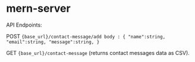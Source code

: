 # mern-server

API Endpoints: 

POST
`{base_url}/contact-message/add
body : {
  "name":string,
  "email":string,
  "message":string,
}`

GET
`{base_url}/contact-message` (returns contact messages data as CSV).

